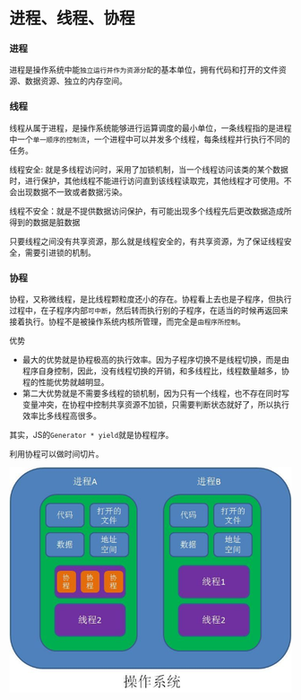 # 进程、线程、协程


### 进程

进程是操作系统中能`独立运行并作为资源分配`的基本单位，拥有代码和打开的文件资源、数据资源、独立的内存空间。

### 线程

线程从属于进程，是操作系统能够进行运算调度的最小单位，一条线程指的是进程中一个`单一顺序的控制流`，一个进程中可以并发多个线程，每条线程并行执行不同的任务。

线程安全: 就是多线程访问时，采用了加锁机制，当一个线程访问该类的某个数据时，进行保护，其他线程不能进行访问直到该线程读取完，其他线程才可使用。不会出现数据不一致或者数据污染。

线程不安全：就是不提供数据访问保护，有可能出现多个线程先后更改数据造成所得到的数据是脏数据

只要线程之间没有共享资源，那么就是线程安全的，有共享资源，为了保证线程安全，需要引进锁的机制。


### 协程

协程，又称微线程，是比线程颗粒度还小的存在。协程看上去也是子程序，但执行过程中，在子程序内部`可中断`，然后转而执行别的子程序，在适当的时候再返回来接着执行。协程不是被操作系统内核所管理，而完全是`由程序所控制`。

优势
* 最大的优势就是协程极高的执行效率。因为子程序切换不是线程切换，而是由程序自身控制，因此，没有线程切换的开销，和多线程比，线程数量越多，协程的性能优势就越明显。
* 第二大优势就是不需要多线程的锁机制，因为只有一个线程，也不存在同时写变量冲突，在协程中控制共享资源不加锁，只需要判断状态就好了，所以执行效率比多线程高很多。

其实，JS的`Generator * yield`就是协程程序。

利用协程可以做时间切片。

![协程](/img/program.jpeg)